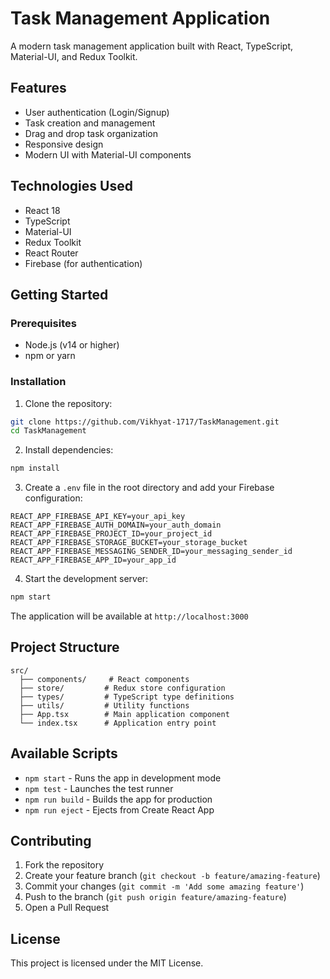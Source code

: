 # Task Management Application

A modern task management application built with React, TypeScript, Material-UI, and Redux Toolkit.

## Features

- User authentication (Login/Signup)
- Task creation and management
- Drag and drop task organization
- Responsive design
- Modern UI with Material-UI components

## Technologies Used

- React 18
- TypeScript
- Material-UI
- Redux Toolkit
- React Router
- Firebase (for authentication)

## Getting Started

### Prerequisites

- Node.js (v14 or higher)
- npm or yarn

### Installation

1. Clone the repository:
```bash
git clone https://github.com/Vikhyat-1717/TaskManagement.git
cd TaskManagement
```

2. Install dependencies:
```bash
npm install
```

3. Create a `.env` file in the root directory and add your Firebase configuration:
```
REACT_APP_FIREBASE_API_KEY=your_api_key
REACT_APP_FIREBASE_AUTH_DOMAIN=your_auth_domain
REACT_APP_FIREBASE_PROJECT_ID=your_project_id
REACT_APP_FIREBASE_STORAGE_BUCKET=your_storage_bucket
REACT_APP_FIREBASE_MESSAGING_SENDER_ID=your_messaging_sender_id
REACT_APP_FIREBASE_APP_ID=your_app_id
```

4. Start the development server:
```bash
npm start
```

The application will be available at `http://localhost:3000`

## Project Structure

```
src/
  ├── components/     # React components
  ├── store/         # Redux store configuration
  ├── types/         # TypeScript type definitions
  ├── utils/         # Utility functions
  ├── App.tsx        # Main application component
  └── index.tsx      # Application entry point
```

## Available Scripts

- `npm start` - Runs the app in development mode
- `npm test` - Launches the test runner
- `npm run build` - Builds the app for production
- `npm run eject` - Ejects from Create React App

## Contributing

1. Fork the repository
2. Create your feature branch (`git checkout -b feature/amazing-feature`)
3. Commit your changes (`git commit -m 'Add some amazing feature'`)
4. Push to the branch (`git push origin feature/amazing-feature`)
5. Open a Pull Request

## License

This project is licensed under the MIT License.
